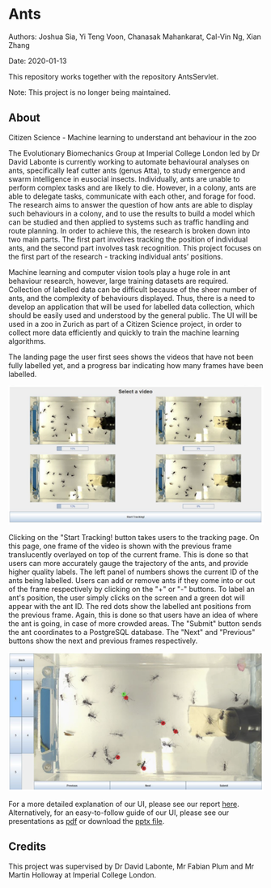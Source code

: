# Ants

Authors: Joshua Sia, Yi Teng Voon, Chanasak Mahankarat, Cal-Vin Ng, Xian Zhang

Date: 2020-01-13

This repository works together with the repository AntsServlet.

Note: This project is no longer being maintained.

## About

Citizen Science - Machine learning to understand ant behaviour in the zoo

The Evolutionary Biomechanics Group at Imperial College London led by Dr David Labonte is currently working to automate behavioural analyses on ants, specifically leaf cutter ants (genus Atta), to study emergence and swarm intelligence in eusocial insects. Individually, ants are unable to perform complex tasks and are likely to die. However, in a colony, ants are able to delegate tasks, communicate with each other, and forage for food. The research aims to answer the question of how ants are able to display such behaviours in a colony, and to use the results to build a model which can be studied and then applied to systems such as traffic handling and route planning. In order to achieve this, the research is broken down into two main parts. The first part involves tracking the position of individual ants, and the second part involves task recognition. This project focuses on the first part of the research - tracking individual ants’ positions.

Machine learning and computer vision tools play a huge role in ant behaviour research, however, large training datasets are required. Collection of labelled data can be difficult because of the sheer number of ants, and the complexity of behaviours displayed. Thus, there is a need to develop an application that will be used for labelled data collection, which should be easily used and understood by the general public. The UI will be used in a zoo in Zurich as part of a Citizen Science project, in order to collect more data efficiently and quickly to train the machine learning algorithms.

The landing page the user first sees shows the videos that have not been fully labelled yet, and a progress bar indicating how many frames have been labelled.

![landing-page](https://github.com/joshsia/Ants/blob/main/ui_images/landing-page.png)

Clicking on the "Start Tracking! button takes users to the tracking page. On this page, one frame of the video is shown with the previous frame translucently overlayed on top of the current frame. This is done so that users can more accurately gauge the trajectory of the ants, and provide higher quality labels. The left panel of numbers shows the current ID of the ants being labelled. Users can add or remove ants if they come into or out of the frame respectively by clicking on the "+" or "-" buttons. To label an ant's position, the user simply clicks on the screen and a green dot will appear with the ant ID. The red dots show the labelled ant positions from the previous frame. Again, this is done so that users have an idea of where the ant is going, in case of more crowded areas. The "Submit" button sends the ant coordinates to a PostgreSQL database. The "Next" and "Previous" buttons show the next and previous frames respectively.

![landing-page](https://github.com/joshsia/Ants/blob/main/ui_images/tracking-page.png)

For a more detailed explanation of our UI, please see our report [here](https://github.com/joshsia/Ants/blob/main/report_ants.pdf). Alternatively, for an easy-to-follow guide of our UI, please see our presentations as [pdf](https://github.com/joshsia/Ants/blob/main/presentation_ants.pdf) or download the [pptx file](https://github.com/joshsia/Ants/blob/main/presentation_ants.pptx).

## Credits
This project was supervised by Dr David Labonte, Mr Fabian Plum and Mr Martin Holloway at Imperial College London.
